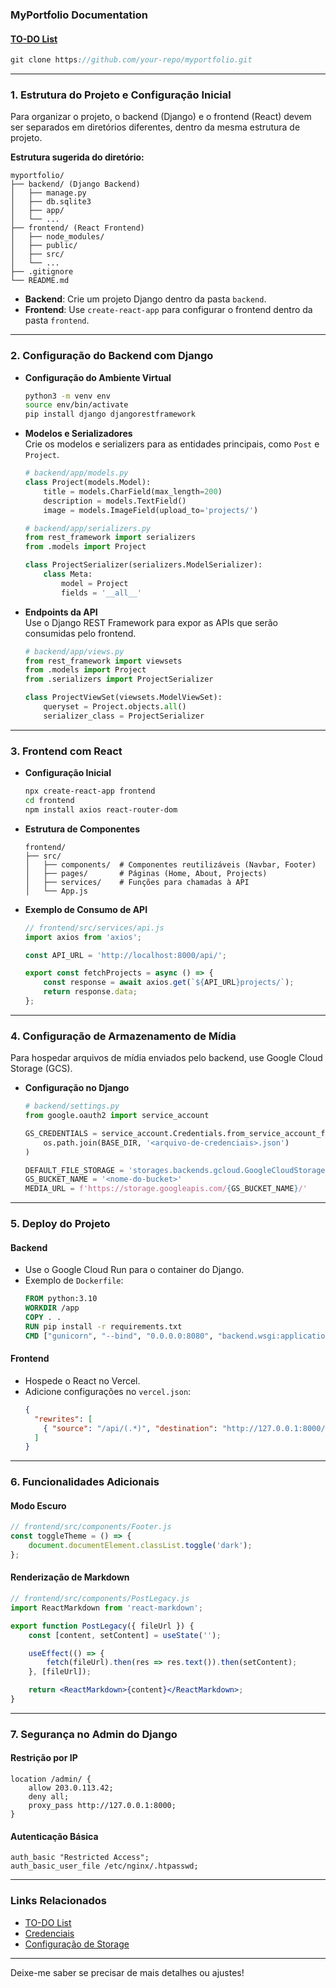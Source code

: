 ### MyPortfolio Documentation  

#### [TO-DO List](MyPortfolio/TO-DO%20List.md)  

```scss
git clone https://github.com/your-repo/myportfolio.git
```

---

### 1. **Estrutura do Projeto e Configuração Inicial**  

Para organizar o projeto, o backend (Django) e o frontend (React) devem ser separados em diretórios diferentes, dentro da mesma estrutura de projeto.  

**Estrutura sugerida do diretório:**  
```plaintext
myportfolio/
├── backend/ (Django Backend)
│   ├── manage.py
│   ├── db.sqlite3
│   ├── app/
│   └── ...
├── frontend/ (React Frontend)
│   ├── node_modules/
│   ├── public/
│   ├── src/
│   └── ...
├── .gitignore
└── README.md
```

- **Backend**: Crie um projeto Django dentro da pasta `backend`.  
- **Frontend**: Use `create-react-app` para configurar o frontend dentro da pasta `frontend`.  

---

### 2. **Configuração do Backend com Django**  

- **Configuração do Ambiente Virtual**  
  ```bash
  python3 -m venv env
  source env/bin/activate
  pip install django djangorestframework
  ```

- **Modelos e Serializadores**  
  Crie os modelos e serializers para as entidades principais, como `Post` e `Project`.  
  ```python
  # backend/app/models.py
  class Project(models.Model):
      title = models.CharField(max_length=200)
      description = models.TextField()
      image = models.ImageField(upload_to='projects/')
  ```

  ```python
  # backend/app/serializers.py
  from rest_framework import serializers
  from .models import Project

  class ProjectSerializer(serializers.ModelSerializer):
      class Meta:
          model = Project
          fields = '__all__'
  ```

- **Endpoints da API**  
  Use o Django REST Framework para expor as APIs que serão consumidas pelo frontend.  
  ```python
  # backend/app/views.py
  from rest_framework import viewsets
  from .models import Project
  from .serializers import ProjectSerializer

  class ProjectViewSet(viewsets.ModelViewSet):
      queryset = Project.objects.all()
      serializer_class = ProjectSerializer
  ```

---

### 3. **Frontend com React**  

- **Configuração Inicial**  
  ```bash
  npx create-react-app frontend
  cd frontend
  npm install axios react-router-dom
  ```

- **Estrutura de Componentes**  
  ```plaintext
  frontend/
  ├── src/
  │   ├── components/  # Componentes reutilizáveis (Navbar, Footer)
  │   ├── pages/       # Páginas (Home, About, Projects)
  │   ├── services/    # Funções para chamadas à API
  │   └── App.js
  ```

- **Exemplo de Consumo de API**  
  ```jsx
  // frontend/src/services/api.js
  import axios from 'axios';

  const API_URL = 'http://localhost:8000/api/';

  export const fetchProjects = async () => {
      const response = await axios.get(`${API_URL}projects/`);
      return response.data;
  };
  ```

---

### 4. **Configuração de Armazenamento de Mídia**  

Para hospedar arquivos de mídia enviados pelo backend, use Google Cloud Storage (GCS).  

- **Configuração no Django**  
  ```python
  # backend/settings.py
  from google.oauth2 import service_account

  GS_CREDENTIALS = service_account.Credentials.from_service_account_file(
      os.path.join(BASE_DIR, '<arquivo-de-credenciais>.json')
  )

  DEFAULT_FILE_STORAGE = 'storages.backends.gcloud.GoogleCloudStorage'
  GS_BUCKET_NAME = '<nome-do-bucket>'
  MEDIA_URL = f'https://storage.googleapis.com/{GS_BUCKET_NAME}/'
  ```

---

### 5. **Deploy do Projeto**  

#### **Backend**  
- Use o Google Cloud Run para o container do Django.  
- Exemplo de `Dockerfile`:  
  ```dockerfile
  FROM python:3.10
  WORKDIR /app
  COPY . .
  RUN pip install -r requirements.txt
  CMD ["gunicorn", "--bind", "0.0.0.0:8080", "backend.wsgi:application"]
  ```

#### **Frontend**  
- Hospede o React no Vercel.  
- Adicione configurações no `vercel.json`:  
  ```json
  {
    "rewrites": [
      { "source": "/api/(.*)", "destination": "http://127.0.0.1:8000/api/$1" }
    ]
  }
  ```

---

### 6. **Funcionalidades Adicionais**  

#### **Modo Escuro**  
```jsx
// frontend/src/components/Footer.js
const toggleTheme = () => {
    document.documentElement.classList.toggle('dark');
};
```

#### **Renderização de Markdown**  
```jsx
// frontend/src/components/PostLegacy.js
import ReactMarkdown from 'react-markdown';

export function PostLegacy({ fileUrl }) {
    const [content, setContent] = useState('');

    useEffect(() => {
        fetch(fileUrl).then(res => res.text()).then(setContent);
    }, [fileUrl]);

    return <ReactMarkdown>{content}</ReactMarkdown>;
}
```

---

### 7. **Segurança no Admin do Django**  

#### **Restrição por IP**  
```nginx
location /admin/ {
    allow 203.0.113.42;
    deny all;
    proxy_pass http://127.0.0.1:8000;
}
```

#### **Autenticação Básica**  
```nginx
auth_basic "Restricted Access";
auth_basic_user_file /etc/nginx/.htpasswd;
```

---

### Links Relacionados  

- [TO-DO List](MyPortfolio/TO-DO%20List.md)  
- [Credenciais](MyPortfolio/Credentials.md)  
- [Configuração de Storage](MyPortfolio/StorageSetup.md)  

--- 

Deixe-me saber se precisar de mais detalhes ou ajustes!